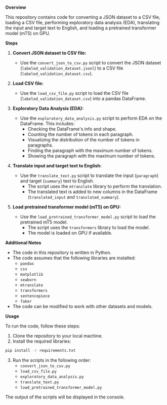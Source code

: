 **Overview**

This repository contains code for converting a JSON dataset to a CSV file, loading a CSV file, performing exploratory data analysis (EDA), translating the input and target text to English, and loading a pretrained transformer model (mT5) on GPU.

**Steps**

1. **Convert JSON dataset to CSV file:**
    * Use the `convert_json_to_csv.py` script to convert the JSON dataset (`labeled_validation_dataset.jsonl`) to a CSV file (`labeled_validation_dataset.csv`).

2. **Load CSV file:**
    * Use the `load_csv_file.py` script to load the CSV file (`labeled_validation_dataset.csv`) into a pandas DataFrame.

3. **Exploratory Data Analysis (EDA):**
    * Use the `exploratory_data_analysis.py` script to perform EDA on the DataFrame. This includes:
        * Checking the DataFrame's info and shape.
        * Counting the number of tokens in each paragraph.
        * Visualizing the distribution of the number of tokens in paragraphs.
        * Finding the paragraph with the maximum number of tokens.
        * Showing the paragraph with the maximum number of tokens.

4. **Translate input and target text to English:**
    * Use the `translate_text.py` script to translate the input (`paragraph`) and target (`summary`) text to English.
        * The script uses the `mtranslate` library to perform the translation.
        * The translated text is added to new columns in the DataFrame (`translated_input` and `translated_summary`).

5. **Load pretrained transformer model (mT5) on GPU:**
    * Use the `load_pretrained_transformer_model.py` script to load the pretrained mT5 model.
        * The script uses the `transformers` library to load the model.
        * The model is loaded on GPU if available.

**Additional Notes**

* The code in this repository is written in Python.
* The code assumes that the following libraries are installed:
    * `pandas`
    * `csv`
    * `matplotlib`
    * `seaborn`
    * `mtranslate`
    * `transformers`
    * `sentencepiece`
    * `faker`
* The code can be modified to work with other datasets and models.

**Usage**

To run the code, follow these steps:

1. Clone the repository to your local machine.
2. Install the required libraries:
```bash
pip install -r requirements.txt
```
3. Run the scripts in the following order:
    * `convert_json_to_csv.py`
    * `load_csv_file.py`
    * `exploratory_data_analysis.py`
    * `translate_text.py`
    * `load_pretrained_transformer_model.py`

The output of the scripts will be displayed in the console.
